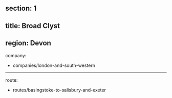 ﻿section: 1
----
title: Broad Clyst
----
region: Devon
----
company:
- companies/london-and-south-western
----
route:
- routes/basingstoke-to-salisbury-and-exeter
